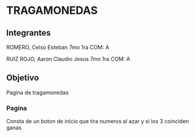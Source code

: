 # TRAGAMONEDAS

## Integrantes

ROMERO, Celso Esteban 7mo 1ra COM: A

RUIZ ROJO, Aaron Claudio Jesus 7mo 1ra COM: A

## Objetivo

Pagina de tragamonedas

### Pagina

Consta de un boton de inicio que tira numeros al azar y si los 3 coinciden ganas
